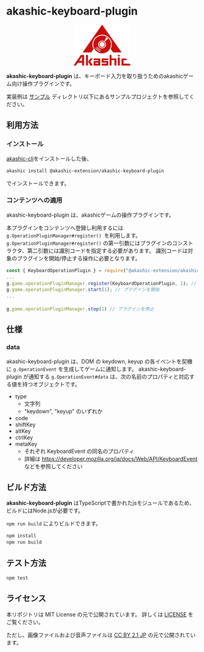 # akashic-keyboard-plugin

<p align="center">
<img src="https://github.com/akashic-games/akashic-keyboard-plugin/blob/main/img/akashic.png"/>
</p>

**akashic-keyboard-plugin** は、キーボード入力を取り扱うためのakashicゲーム向け操作プラグインです。

実装例は [サンプル](./sample) ディレクトリ以下にあるサンプルプロジェクトを参照してください。

## 利用方法

### インストール

[akashic-cli](https://github.com/akashic-games/akashic-cli)をインストールした後、

```sh
akashic install @akashic-extension/akashic-keyboard-plugin
```

でインストールできます。

### コンテンツへの適用

akashic-keyboard-plugin は、akashicゲームの操作プラグインです。

本プラグインをコンテンツへ登録し利用するには `g.OperationPluginManager#register() `を利用します。
`g.OperationPluginManager#register()` の第一引数にはプラグインのコンストラクタ、第二引数には識別コードを指定する必要があります。
識別コードは対象のプラグインを開始/停止する操作に必要となります。

```javascript
const { KeyboardOperationPlugin } = require("@akashic-extension/akashic-keyboard-plugin");
...
g.game.operationPluginManager.register(KeyboardOperationPlugin, 1); // プラグインを識別コード 1 で 登録
g.game.operationPluginManager.start(1); // プラグインを開始
...

g.game.operationPluginManager.stop(1) // プラグインを停止
```

## 仕様

### data

akashic-keyboard-plugin は、DOM の keydown, keyup の各イベントを契機に `g.OperationEvent` を生成してゲームに通知します。
akashic-keyboard-plugin が通知する `g.OperationEvent#data` は、次の名前のプロパティと対応する値を持つオブジェクトです。

- type
  - 文字列
  - "keydown", "keyup" のいずれか
- code
- shiftKey
- altKey
- ctrlKey
- metaKey
  - それぞれ KeyboardEvent の同名のプロパティ
  - 詳細は https://developer.mozilla.org/ja/docs/Web/API/KeyboardEvent などを参照してください

## ビルド方法

**akashic-keyboard-plugin** はTypeScriptで書かれたjsモジュールであるため、ビルドにはNode.jsが必要です。

`npm run build` によりビルドできます。

```sh
npm install
npm run build
```

## テスト方法

```sh
npm test
```

## ライセンス
本リポジトリは MIT License の元で公開されています。
詳しくは [LICENSE](https://github.com/akashic-games/akashic-keyboard-plugin/blob/main/LICENSE) をご覧ください。

ただし、画像ファイルおよび音声ファイルは
[CC BY 2.1 JP](https://creativecommons.org/licenses/by/2.1/jp/) の元で公開されています。
